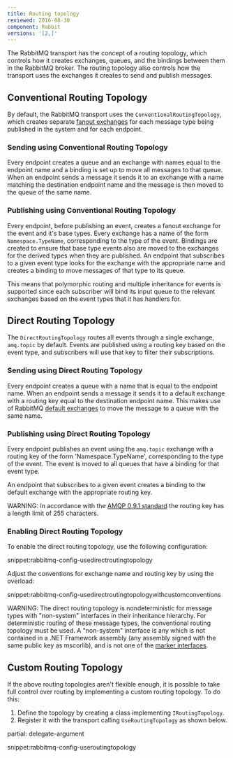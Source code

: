 ```yaml
---
title: Routing topology
reviewed: 2016-08-30
component: Rabbit
versions: '[2,]'
---
```



The RabbitMQ transport has the concept of a routing topology, which controls how it creates exchanges, queues, and the bindings between them in the RabbitMQ broker. The routing topology also controls how the transport uses the exchanges it creates to send and publish messages.


## Conventional Routing Topology

By default, the RabbitMQ transport uses the `ConventionalRoutingTopology`, which creates separate [fanout exchanges](https://www.rabbitmq.com/tutorials/amqp-concepts.html#exchange-fanout) for each message type being published in the system and for each endpoint.


### Sending using Conventional Routing Topology

Every endpoint creates a queue and an exchange with names equal to the endpoint name and a binding is set up to move all messages to that queue. When an endpoint sends a message it sends it to an exchange with a name matching the destination endpoint name and the message is then moved to the queue of the same name.


### Publishing using Conventional Routing Topology

Every endpoint, before publishing an event, creates a fanout exchange for the event and it's base types. Every exchange has a name of the form `Namespace.TypeName`, corresponding to the type of the event. Bindings are created to ensure that base type events also are moved to the exchanges for the derived types when they are published. An endpoint that subscribes to a given event type looks for the exchange with the appropriate name and creates a binding to move messages of that type to its queue.

This means that polymorphic routing and multiple inheritance for events is supported since each subscriber will bind its input queue to the relevant exchanges based on the event types that it has handlers for.


## Direct Routing Topology

The `DirectRoutingTopology` routes all events through a single exchange, `amq.topic` by default. Events are published using a routing key based on the event type, and subscribers will use that key to filter their subscriptions.


### Sending using Direct Routing Topology

Every endpoint creates a queue with a name that is equal to the endpoint name. When an endpoint sends a message it sends it to a default exchange with a routing key equal to the destination endpoint name. This makes use of RabbitMQ [default exchanges](https://www.rabbitmq.com/tutorials/amqp-concepts.html) to move the message to a queue with the same name.


### Publishing using Direct Routing Topology

Every endpoint publishes an event using the `amq.topic` exchange with a routing key of the form 'Namespace.TypeName', corresponding to the type of the event. The event is moved to all queues that have a binding for that event type.

An endpoint that subscribes to a given event creates a binding to the default exchange with the appropriate routing key.

WARNING: In accordance with the [AMQP 0.9.1 standard](https://www.rabbitmq.com/amqp-0-9-1-reference.html#basic.publish.routing-key) the routing key has a length limit of 255 characters.

### Enabling Direct Routing Topology

To enable the direct routing topology, use the following configuration:

snippet:rabbitmq-config-usedirectroutingtopology

Adjust the conventions for exchange name and routing key by using the overload:

snippet:rabbitmq-config-usedirectroutingtopologywithcustomconventions

WARNING: The direct routing topology is nondeterministic for message types with "non-system" interfaces in their inheritance hierarchy. For deterministic routing of these message types, the conventional routing topology must be used. A "non-system" interface is any which is not contained in a .NET Framework assembly (any assembly signed with the same public key as mscorlib), and is not one of the [marker interfaces](/nservicebus/messaging/messages-events-commands.md#marker-interfaces).

## Custom Routing Topology

If the above routing topologies aren't flexible enough, it is possible to take full control over routing by implementing a custom routing topology. To do this:

 1. Define the topology by creating a class implementing `IRoutingTopology`.
 1. Register it with the transport calling `UseRoutingTopology` as shown below.

partial: delegate-argument

snippet:rabbitmq-config-useroutingtopology
